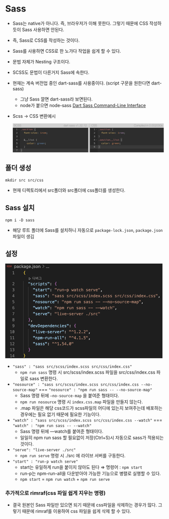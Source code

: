 # Sass

- Sass는 native가 아니다. 즉, 브라우저가 이해 못한다. 그렇기 때문에 CSS 작성하듯이 Sass 사용하면 안된다.
- 즉, Sass로 CSS를 작성하는 것이다.
- Sass를 사용하면 CSS로 한 노가다 작업을 쉽게 할 수 있다.
- 문법 자체가 Nesting 구조이다.
- SCSS도 문법이 다른거지 Sass에 속한다.
- 현재는 계속 버전업 중인 dart-sass를 사용중이다. (script 구문을 원한다면 dart-sass)
  - 그냥 Sass 깔면 dart-sass라 보면된다.
  - node가 붙으면 node-sass
    [Dart Sass Command-Line Interface](https://sass-lang.com/documentation/cli/dart-sass#one-to-one-mode)
- Scss → CSS 변환예시

  <img src="./Sass-images/Untitled.png" width="500">

## 폴더 생성

```
mkdir src src/css
```

- 현재 디렉토리에서 src폴더와 src폴더에 css폴더를 생성한다.

## Sass 설치

```
npm i -D sass
```

- 해당 루트 폴더에 Sass를 설치하니 자동으로 `package-lock.json`, `package.json` 파일이 생김

## 설정

<img src="./Sass-images/Untitled%201.png" width="500">

- `"sass" : "sass src/scss/index.scss src/css/index.css"`
  - `npm run sass` 명령 시 src/scss/index.scss 파일을 src/css/index.css 파일로 sass 변환한다.
- `"nosource" : "sass src/scss/index.scss src/css/index.css --no-source-map"`
  === `"nosource" : "npm run sass -- --no-source-map"`
  - Sass 명령 뒤에 `—no-source-map` 을 붙여준 형태이다.
  - `npm run nosource` 명령 시 `index.css.map` 파일을 만들지 않는다.
  - .map 파일은 해당 css코드가 scss파일의 어디에 있는지 보여주는데 배포하는 경우에는 필요 없기 때문에 필요한 기능이다.
- `"watch" : "sass src/scss/index.scss src/css/index.css --watch"`
  === `"watch" : "npm run sass -- --watch"`
  - Sass 명령 뒤에 —watch를 붙여준 형태이다.
  - 일일히 npm run sass 할 필요없이 저장(Ctrl+S)시 자동으로 sass가 적용되는 것이다.
- `"serve": "live-server ./src"`
  - `npm run serve` 명령 시 ./src 에 라이브 서버를 구동한다.
- `"start" : "run-p watch serve"`
  - start는 유일하게 run을 붙이지 않아도 된다 ⇒ 명령어 : `npm start`
  - run-p는 npm-run-all을 다운받아야 가능한 기능으로 병렬로 실행할 수 있다.
  - `npm start` = `npm run watch` + `npm run serve`

### 추가적으로 rimraf(css 파일 쉽게 지우는 명령)

- 결국 원본인 Sass 파일만 있으면 되기 때문에 css파일을 삭제하는 경우가 많다.
  그렇기 때문에 rimraf를 이용하여 css 파일을 쉽게 삭제 할 수 있다.
